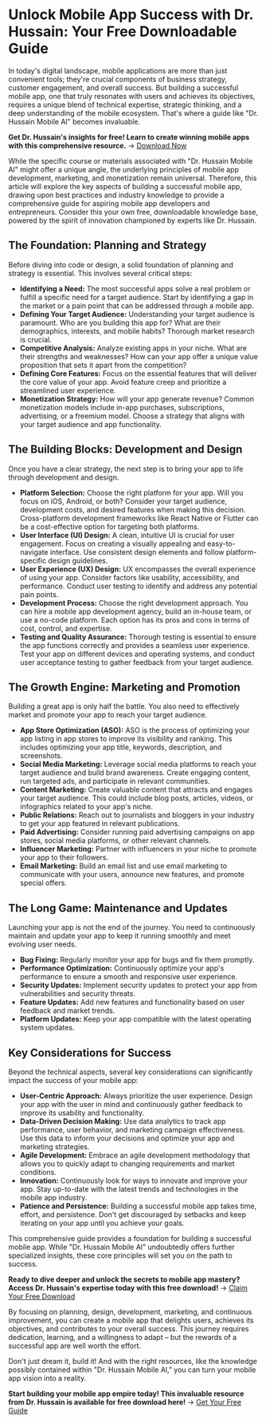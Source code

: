 # Unlock Mobile App Success with Dr. Hussain: Your Free Downloadable Guide

In today's digital landscape, mobile applications are more than just convenient tools; they're crucial components of business strategy, customer engagement, and overall success. But building a successful mobile app, one that truly resonates with users and achieves its objectives, requires a unique blend of technical expertise, strategic thinking, and a deep understanding of the mobile ecosystem. That's where a guide like "Dr. Hussain Mobile Al" becomes invaluable.

**Get Dr. Hussain's insights for free! Learn to create winning mobile apps with this comprehensive resource.** -> [Download Now](https://udemywork.com/dr-hussain-mobile-al)

While the specific course or materials associated with "Dr. Hussain Mobile Al" might offer a unique angle, the underlying principles of mobile app development, marketing, and monetization remain universal. Therefore, this article will explore the key aspects of building a successful mobile app, drawing upon best practices and industry knowledge to provide a comprehensive guide for aspiring mobile app developers and entrepreneurs.  Consider this your own free, downloadable knowledge base, powered by the spirit of innovation championed by experts like Dr. Hussain.

## The Foundation: Planning and Strategy

Before diving into code or design, a solid foundation of planning and strategy is essential. This involves several critical steps:

*   **Identifying a Need:** The most successful apps solve a real problem or fulfill a specific need for a target audience. Start by identifying a gap in the market or a pain point that can be addressed through a mobile app.
*   **Defining Your Target Audience:** Understanding your target audience is paramount. Who are you building this app for? What are their demographics, interests, and mobile habits? Thorough market research is crucial.
*   **Competitive Analysis:** Analyze existing apps in your niche. What are their strengths and weaknesses? How can your app offer a unique value proposition that sets it apart from the competition?
*   **Defining Core Features:** Focus on the essential features that will deliver the core value of your app. Avoid feature creep and prioritize a streamlined user experience.
*   **Monetization Strategy:** How will your app generate revenue? Common monetization models include in-app purchases, subscriptions, advertising, or a freemium model. Choose a strategy that aligns with your target audience and app functionality.

## The Building Blocks: Development and Design

Once you have a clear strategy, the next step is to bring your app to life through development and design.

*   **Platform Selection:** Choose the right platform for your app. Will you focus on iOS, Android, or both? Consider your target audience, development costs, and desired features when making this decision. Cross-platform development frameworks like React Native or Flutter can be a cost-effective option for targeting both platforms.
*   **User Interface (UI) Design:** A clean, intuitive UI is crucial for user engagement. Focus on creating a visually appealing and easy-to-navigate interface. Use consistent design elements and follow platform-specific design guidelines.
*   **User Experience (UX) Design:** UX encompasses the overall experience of using your app. Consider factors like usability, accessibility, and performance. Conduct user testing to identify and address any potential pain points.
*   **Development Process:** Choose the right development approach. You can hire a mobile app development agency, build an in-house team, or use a no-code platform. Each option has its pros and cons in terms of cost, control, and expertise.
*   **Testing and Quality Assurance:** Thorough testing is essential to ensure the app functions correctly and provides a seamless user experience. Test your app on different devices and operating systems, and conduct user acceptance testing to gather feedback from your target audience.

## The Growth Engine: Marketing and Promotion

Building a great app is only half the battle. You also need to effectively market and promote your app to reach your target audience.

*   **App Store Optimization (ASO):** ASO is the process of optimizing your app listing in app stores to improve its visibility and ranking. This includes optimizing your app title, keywords, description, and screenshots.
*   **Social Media Marketing:** Leverage social media platforms to reach your target audience and build brand awareness. Create engaging content, run targeted ads, and participate in relevant communities.
*   **Content Marketing:** Create valuable content that attracts and engages your target audience. This could include blog posts, articles, videos, or infographics related to your app's niche.
*   **Public Relations:** Reach out to journalists and bloggers in your industry to get your app featured in relevant publications.
*   **Paid Advertising:** Consider running paid advertising campaigns on app stores, social media platforms, or other relevant channels.
*   **Influencer Marketing:** Partner with influencers in your niche to promote your app to their followers.
*   **Email Marketing:** Build an email list and use email marketing to communicate with your users, announce new features, and promote special offers.

## The Long Game: Maintenance and Updates

Launching your app is not the end of the journey. You need to continuously maintain and update your app to keep it running smoothly and meet evolving user needs.

*   **Bug Fixing:** Regularly monitor your app for bugs and fix them promptly.
*   **Performance Optimization:** Continuously optimize your app's performance to ensure a smooth and responsive user experience.
*   **Security Updates:** Implement security updates to protect your app from vulnerabilities and security threats.
*   **Feature Updates:** Add new features and functionality based on user feedback and market trends.
*   **Platform Updates:** Keep your app compatible with the latest operating system updates.

## Key Considerations for Success

Beyond the technical aspects, several key considerations can significantly impact the success of your mobile app:

*   **User-Centric Approach:** Always prioritize the user experience. Design your app with the user in mind and continuously gather feedback to improve its usability and functionality.
*   **Data-Driven Decision Making:** Use data analytics to track app performance, user behavior, and marketing campaign effectiveness. Use this data to inform your decisions and optimize your app and marketing strategies.
*   **Agile Development:** Embrace an agile development methodology that allows you to quickly adapt to changing requirements and market conditions.
*   **Innovation:** Continuously look for ways to innovate and improve your app. Stay up-to-date with the latest trends and technologies in the mobile app industry.
*   **Patience and Persistence:** Building a successful mobile app takes time, effort, and persistence. Don't get discouraged by setbacks and keep iterating on your app until you achieve your goals.

This comprehensive guide provides a foundation for building a successful mobile app. While "Dr. Hussain Mobile Al" undoubtedly offers further specialized insights, these core principles will set you on the path to success.

**Ready to dive deeper and unlock the secrets to mobile app mastery? Access Dr. Hussain's expertise today with this free download!** -> [Claim Your Free Download](https://udemywork.com/dr-hussain-mobile-al)

By focusing on planning, design, development, marketing, and continuous improvement, you can create a mobile app that delights users, achieves its objectives, and contributes to your overall success. This journey requires dedication, learning, and a willingness to adapt – but the rewards of a successful app are well worth the effort.

Don't just dream it, build it! And with the right resources, like the knowledge possibly contained within "Dr. Hussain Mobile Al," you can turn your mobile app vision into a reality.

**Start building your mobile app empire today! This invaluable resource from Dr. Hussain is available for free download here!** -> [Get Your Free Guide](https://udemywork.com/dr-hussain-mobile-al)
